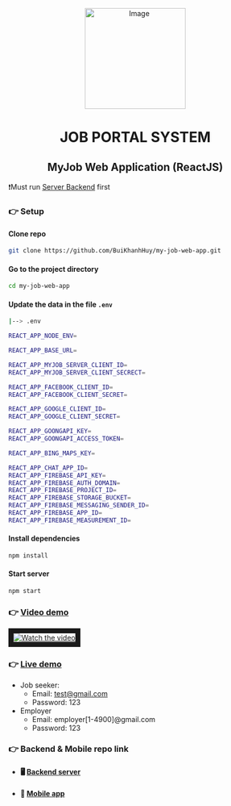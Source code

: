 <p align="center">
 
 <img src="https://github.com/BuiKhanhHuy/my-job-web-app/assets/69914972/3252a6c3-4ec7-46cd-8265-e1d42ade58ea" width="200"  alt="Image" />
 
</p>
<h1 align="center">JOB PORTAL SYSTEM</h1>
<h2 align="center">MyJob Web Application (ReactJS)</h2>

❗Must run [Server Backend](https://github.com/BuiKhanhHuy/myjob_api) first

### 👉 Setup

#### Clone repo

```bash
git clone https://github.com/BuiKhanhHuy/my-job-web-app.git
```

#### Go to the project directory

```bash
cd my-job-web-app
```

#### Update the data in the file `.env`

```bash
|--> .env
```

```bash
REACT_APP_NODE_ENV=

REACT_APP_BASE_URL=

REACT_APP_MYJOB_SERVER_CLIENT_ID=
REACT_APP_MYJOB_SERVER_CLIENT_SECRECT=

REACT_APP_FACEBOOK_CLIENT_ID=
REACT_APP_FACEBOOK_CLIENT_SECRET=

REACT_APP_GOOGLE_CLIENT_ID=
REACT_APP_GOOGLE_CLIENT_SECRET=

REACT_APP_GOONGAPI_KEY=
REACT_APP_GOONGAPI_ACCESS_TOKEN=

REACT_APP_BING_MAPS_KEY=

REACT_APP_CHAT_APP_ID=
REACT_APP_FIREBASE_API_KEY=
REACT_APP_FIREBASE_AUTH_DOMAIN=
REACT_APP_FIREBASE_PROJECT_ID=
REACT_APP_FIREBASE_STORAGE_BUCKET=
REACT_APP_FIREBASE_MESSAGING_SENDER_ID=
REACT_APP_FIREBASE_APP_ID=
REACT_APP_FIREBASE_MEASUREMENT_ID=
```

#### Install dependencies

```bash
npm install
```

#### Start server

```bash
npm start
```

### 👉 [Video demo](https://www.youtube.com/watch?v=4vq1rl6vj5c)

<a href="https://www.youtube.com/watch?v=4vq1rl6vj5c" target="_blank">
 <img src="https://github.com/BuiKhanhHuy/my-job-web-app/assets/69914972/6ed3db35-f195-4295-b152-a861fa30b3d7" alt="Watch the video" border="10" />
</a>

### 👉 [Live demo](https://bkhuy-myjob.netlify.app/)

- Job seeker:
  - Email: test@gmail.com
  - Password: 123
- Employer
  - Email: employer[1-4900]@gmail.com
  - Password: 123

### 👉 Backend & Mobile repo link

- #### 🖥️ [Backend server](https://github.com/BuiKhanhHuy/myjob_api)
- #### 📱 [Mobile app](https://github.com/BuiKhanhHuy/MyJobApp)
